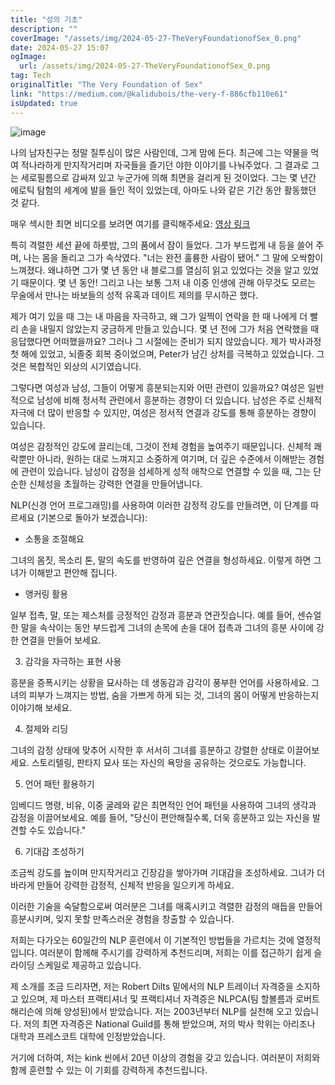 ```yaml
---
title: "성의 기초"
description: ""
coverImage: "/assets/img/2024-05-27-TheVeryFoundationofSex_0.png"
date: 2024-05-27 15:07
ogImage:
  url: /assets/img/2024-05-27-TheVeryFoundationofSex_0.png
tag: Tech
originalTitle: "The Very Foundation of Sex"
link: "https://medium.com/@kalidubois/the-very-f-886cfb110e61"
isUpdated: true
---
```


![image](/assets/img/2024-05-27-TheVeryFoundationofSex_0.png)

나의 남자친구는 정말 질투심이 많은 사람인데, 그게 맘에 든다. 최근에 그는 약물을 먹여 적나라하게 만지작거리며 자국들을 즐기던 야한 이야기를 나눠주었다. 그 결과로 그는 세로필름으로 감싸져 있고 누군가에 의해 최면을 걸리게 된 것이었다. 그는 몇 년간 에로틱 탐험의 세계에 발을 들인 적이 있었는데, 아마도 나와 같은 기간 동안 활동했던 것 같다.

매우 섹시한 최면 비디오를 보려면 여기를 클릭해주세요: [영상 링크](https://youtu.be/mkcTmNe6kQU?si=LktapkZGHkdnbZFW)

특히 격렬한 세션 끝에 하룻밤, 그의 품에서 잠이 들었다. 그가 부드럽게 내 등을 쓸어 주며, 나는 몸을 돌리고 그가 속삭였다. "너는 완전 훌륭한 사람이 됐어." 그 말에 오싹함이 느껴졌다. 왜냐하면 그가 몇 년 동안 내 블로그를 열심히 읽고 있었다는 것을 알고 있었기 때문이다. 몇 년 동안! 그리고 나는 보통 그저 내 이중 인생에 관해 아무것도 모르는 무술에서 만나는 바보들의 성적 유혹과 데이트 제의를 무시하곤 했다.

<div class="content-ad"></div>

제가 여기 있을 때 그는 내 마음을 자극하고, 왜 그가 일찍이 연락을 한 때 나에게 더 빨리 손을 내밀지 않았는지 궁금하게 만들고 있습니다. 몇 년 전에 그가 처음 연락했을 때 응답했다면 어떠했을까요? 그러나 그 시절에는 준비가 되지 않았습니다. 제가 박사과정 첫 해에 있었고, 뇌졸중 회복 중이었으며, Peter가 남긴 상처를 극복하고 있었습니다. 그것은 복합적인 외상의 시기였습니다.

그렇다면 여성과 남성, 그들이 어떻게 흥분되는지와 어떤 관련이 있을까요? 여성은 일반적으로 남성에 비해 정서적 관련에서 흥분하는 경향이 더 있습니다. 남성은 주로 신체적 자극에 더 많이 반응할 수 있지만, 여성은 정서적 연결과 강도를 통해 흥분하는 경향이 있습니다.

여성은 감정적인 강도에 끌리는데, 그것이 전체 경험을 높여주기 때문입니다. 신체적 쾌락뿐만 아니라, 원하는 대로 느껴지고 소중하게 여기며, 더 깊은 수준에서 이해받는 경험에 관련이 있습니다. 남성이 감정을 섬세하게 성적 애착으로 연결할 수 있을 때, 그는 단순한 신체성을 초월하는 강력한 연결을 만들어냅니다.

NLP(신경 언어 프로그래밍)를 사용하여 이러한 감정적 강도를 만들려면, 이 단계를 따르세요 (기본으로 돌아가 보겠습니다):

<div class="content-ad"></div>

- 소통을 조절해요

그녀의 몸짓, 목소리 톤, 말의 속도를 반영하여 깊은 연결을 형성하세요. 이렇게 하면 그녀가 이해받고 편안해 집니다.

- 앵커링 활용

일부 접촉, 말, 또는 제스처를 긍정적인 감정과 흥분과 연관짓습니다. 예를 들어, 센슈얼한 말을 속삭이는 동안 부드럽게 그녀의 손목에 손을 대어 접촉과 그녀의 흥분 사이에 강한 연결을 만들어 보세요.

<div class="content-ad"></div>

3. 감각을 자극하는 표현 사용

흥분을 증폭시키는 상황을 묘사하는 데 생동감과 감각이 풍부한 언어를 사용하세요. 그녀의 피부가 느껴지는 방법, 숨을 가쁘게 하게 되는 것, 그녀의 몸이 어떻게 반응하는지 이야기해 보세요.

4. 절제와 리딩

그녀의 감정 상태에 맞추어 시작한 후 서서히 그녀를 흥분하고 강렬한 상태로 이끌어보세요. 스토리텔링, 판타지 묘사 또는 자신의 욕망을 공유하는 것으로도 가능합니다.

<div class="content-ad"></div>

5. 언어 패턴 활용하기

임베디드 명령, 비유, 이중 굴레와 같은 최면적인 언어 패턴을 사용하여 그녀의 생각과 감정을 이끌어보세요. 예를 들어, "당신이 편안해질수록, 더욱 흥분하고 있는 자신을 발견할 수도 있습니다."

6. 기대감 조성하기

조금씩 강도를 높이며 만지작거리고 긴장감을 쌓아가며 기대감을 조성하세요. 그녀가 더 바라게 만들어 강력한 감정적, 신체적 반응을 일으키게 하세요.

<div class="content-ad"></div>

이러한 기술을 숙달함으로써 여러분은 그녀를 매혹시키고 격렬한 감정의 매듭을 만들어 흥분시키며, 잊지 못할 만족스러운 경험을 창출할 수 있습니다.

저희는 다가오는 60일간의 NLP 훈련에서 이 기본적인 방법들을 가르치는 것에 열정적입니다. 여러분이 함께해 주시기를 강력하게 추천드리며, 저희는 이를 접근하기 쉽게 슬라이딩 스케일로 제공하고 있습니다.

제 소개를 조금 드리자면, 저는 Robert Dilts 밑에서의 NLP 트레이너 자격증을 소지하고 있으며, 제 마스터 프랙티셔너 및 프랙티셔너 자격증은 NLPCA(팀 할볼름과 로버트 해리슨에 의해 양성된)에서 받았습니다. 저는 2003년부터 NLP를 실천해 오고 있습니다. 저의 최면 자격증은 National Guild를 통해 받았으며, 저의 박사 학위는 아리조나 대학과 프레스코트 대학에 인정받았습니다.

거기에 더하여, 저는 kink 씬에서 20년 이상의 경험을 갖고 있습니다. 여러분이 저희와 함께 훈련할 수 있는 이 기회를 강력하게 추천드립니다.
